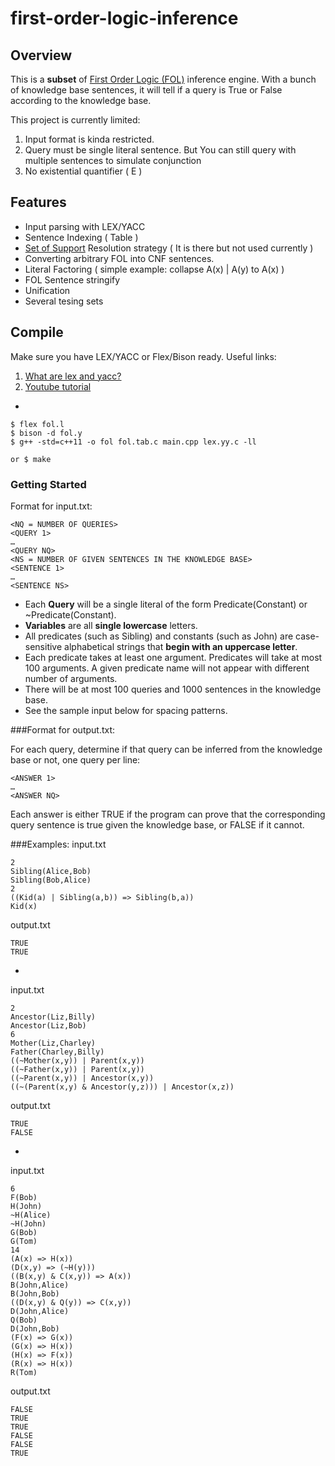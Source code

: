# first-order-logic-inference
## Overview
This is a **subset** of [First Order Logic (FOL)](https://en.wikipedia.org/wiki/First-order_logic) inference engine. With a bunch of knowledge base sentences, it will tell if a query is True or False according to the knowledge base.

This project is currently limited:

1. Input format is kinda restricted. 
2. Query must be single literal sentence. But You can still query with multiple sentences to simulate conjunction
3. No existential quantifier ( E )

## Features
* Input parsing with LEX/YACC
* Sentence Indexing ( Table )
* [Set of Support](http://www.doc.ic.ac.uk/~sgc/teaching/pre2012/v231/lecture9.html) Resolution strategy ( It is there but not used currently )
* Converting arbitrary FOL into CNF sentences.
* Literal Factoring ( simple example: collapse A(x) | A(y) to A(x) )
* FOL Sentence stringify
* Unification
* Several tesing sets

## Compile
Make sure you have LEX/YACC or Flex/Bison ready. Useful links: 

1. [What are lex and yacc?](http://aquamentus.com/flex_bison.html)
2. [Youtube tutorial](https://www.youtube.com/watch?v=54bo1qaHAfk)

-
~~~
$ flex fol.l
$ bison -d fol.y
$ g++ -std=c++11 -o fol fol.tab.c main.cpp lex.yy.c -ll

or $ make
~~~

### Getting Started
Format for input.txt:

~~~<NQ = NUMBER OF QUERIES><QUERY 1>…<QUERY NQ><NS = NUMBER OF GIVEN SENTENCES IN THE KNOWLEDGE BASE><SENTENCE 1>…<SENTENCE NS>
~~~
* Each **Query** will be a single literal of the form Predicate(Constant) or ~Predicate(Constant).* **Variables** are all **single lowercase** letters.* All predicates (such as Sibling) and constants (such as John) are case-sensitive alphabetical strings that**begin with an uppercase letter**.* Each predicate takes at least one argument. Predicates will take at most 100 arguments. A givenpredicate name will not appear with different number of arguments.* There will be at most 100 queries and 1000 sentences in the knowledge base.* See the sample input below for spacing patterns.###Format for output.txt:
For each query, determine if that query can be inferred from the knowledge base or not, one query per line:
~~~<ANSWER 1>…<ANSWER NQ>
~~~
Each answer is either TRUE if the program can prove that the corresponding query sentence is true given theknowledge base, or FALSE if it cannot.

###Examples:
input.txt

~~~
2
Sibling(Alice,Bob)
Sibling(Bob,Alice)
2
((Kid(a) | Sibling(a,b)) => Sibling(b,a))
Kid(x)
~~~

output.txt

~~~
TRUE
TRUE
~~~

-

input.txt

~~~
2
Ancestor(Liz,Billy)
Ancestor(Liz,Bob)
6
Mother(Liz,Charley)
Father(Charley,Billy)
((~Mother(x,y)) | Parent(x,y))
((~Father(x,y)) | Parent(x,y))
((~Parent(x,y)) | Ancestor(x,y))
((~(Parent(x,y) & Ancestor(y,z))) | Ancestor(x,z))
~~~

output.txt

~~~
TRUE
FALSE
~~~

-

input.txt

~~~
6
F(Bob)
H(John)
~H(Alice)
~H(John)
G(Bob)
G(Tom)
14
(A(x) => H(x))
(D(x,y) => (~H(y)))
((B(x,y) & C(x,y)) => A(x))
B(John,Alice)
B(John,Bob)
((D(x,y) & Q(y)) => C(x,y))
D(John,Alice)
Q(Bob)
D(John,Bob)
(F(x) => G(x))
(G(x) => H(x))
(H(x) => F(x))
(R(x) => H(x))
R(Tom)
~~~

output.txt

~~~
FALSE
TRUE
TRUE
FALSE
FALSE
TRUE
~~~
